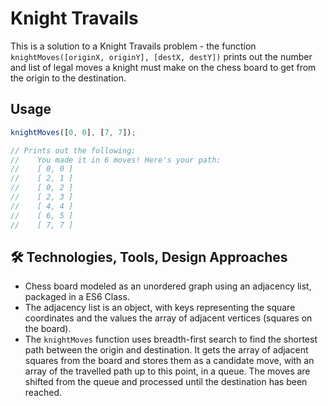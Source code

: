 # Knight Travails

This is a solution to a Knight Travails problem - the function `knightMoves([originX, originY], [destX, destY])` prints out the number and list of legal moves a knight must make on the chess board to get from the origin to the destination.

## Usage

```js
knightMoves([0, 0], [7, 7]);

// Prints out the following:
//    You made it in 6 moves! Here's your path:
//    [ 0, 0 ]
//    [ 2, 1 ]
//    [ 0, 2 ]
//    [ 2, 3 ]
//    [ 4, 4 ]
//    [ 6, 5 ]
//    [ 7, 7 ]
```

## 🛠️ Technologies, Tools, Design Approaches

- Chess board modeled as an unordered graph using an adjacency list, packaged in a ES6 Class.
- The adjacency list is an object, with keys representing the square coordinates and the values the array of adjacent vertices (squares on the board).
- The `knightMoves` function uses breadth-first search to find the shortest path between the origin and destination. It gets the array of adjacent squares from the board and stores them as a candidate move, with an array of the travelled path up to this point, in a queue. The moves are shifted from the queue and processed until the destination has been reached.
